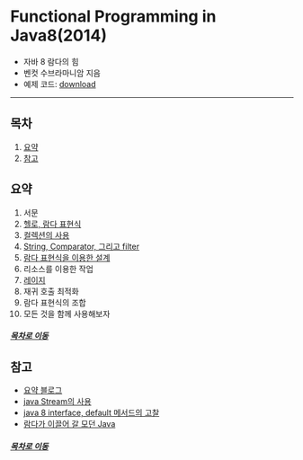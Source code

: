 Functional Programming in Java8(2014)
=====
* 자바 8 람다의 힘
* 벤컷 수브라마니암 지음
* 예제 코드: [download](https://pragprog.com/book/vsjava8/functional-programming-in-java)
- - -
## 목차
1. [요약](#요약)
2. [참고](#참고)

## 요약
1. 서문
2. [헬로, 람다 표현식](docs/ch01.md)
3. [컬렉션의 사용](docs/ch02.md)
4. [String, Comparator, 그리고 filter](docs/ch03.md)
5. [람다 표현식을 이용한 설계](docs/ch04.md)
6. 리소스를 이용한 작업
7. [레이지](docs/ch06.md)
8. 재귀 호출 최적화
9. 람다 표현식의 조합
10. 모든 것을 함께 사용해보자

##### [목차로 이동](#목차)

## 참고
* [요약 블로그](https://tomining.tistory.com/52)
* [java Stream의 사용](https://johngrib.github.io/wiki/java-stream/)
* [java 8 interface, default 메서드의 고찰](https://blog.powerumc.kr/473)
* [람다가 이끌어 갈 모던 Java](https://d2.naver.com/helloworld/4911107)

##### [목차로 이동](#목차)